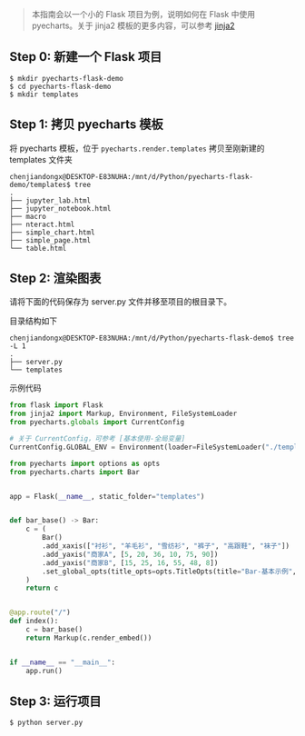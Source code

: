 > 本指南会以一个小的 Flask 项目为例，说明如何在 Flask 中使用 pyecharts。关于 jinja2 模板的更多内容，可以参考 [jinja2](http://jinja.pocoo.org/docs/2.10/)

## Step 0: 新建一个 Flask 项目

```shell
$ mkdir pyecharts-flask-demo
$ cd pyecharts-flask-demo
$ mkdir templates
```

## Step 1: 拷贝 pyecharts 模板

将 pyecharts 模板，位于 `pyecharts.render.templates` 拷贝至刚新建的 templates 文件夹

```shell
chenjiandongx@DESKTOP-E83NUHA:/mnt/d/Python/pyecharts-flask-demo/templates$ tree
.
├── jupyter_lab.html
├── jupyter_notebook.html
├── macro
├── nteract.html
├── simple_chart.html
├── simple_page.html
└── table.html
```

## Step 2: 渲染图表 

请将下面的代码保存为 server.py 文件并移至项目的根目录下。

目录结构如下
```shell
chenjiandongx@DESKTOP-E83NUHA:/mnt/d/Python/pyecharts-flask-demo$ tree -L 1
.
├── server.py
└── templates
```

示例代码
```python
from flask import Flask
from jinja2 import Markup, Environment, FileSystemLoader
from pyecharts.globals import CurrentConfig

# 关于 CurrentConfig，可参考 [基本使用-全局变量]
CurrentConfig.GLOBAL_ENV = Environment(loader=FileSystemLoader("./templates"))

from pyecharts import options as opts
from pyecharts.charts import Bar


app = Flask(__name__, static_folder="templates")


def bar_base() -> Bar:
    c = (
        Bar()
        .add_xaxis(["衬衫", "羊毛衫", "雪纺衫", "裤子", "高跟鞋", "袜子"])
        .add_yaxis("商家A", [5, 20, 36, 10, 75, 90])
        .add_yaxis("商家B", [15, 25, 16, 55, 48, 8])
        .set_global_opts(title_opts=opts.TitleOpts(title="Bar-基本示例", subtitle="我是副标题"))
    )
    return c


@app.route("/")
def index():
    c = bar_base()
    return Markup(c.render_embed())


if __name__ == "__main__":
    app.run()
```

## Step 3: 运行项目

```shell
$ python server.py
```
